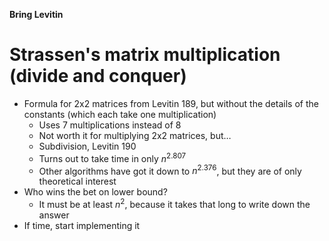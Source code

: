**Bring Levitin**

# Strassen's matrix multiplication (divide and conquer)
* Formula for 2x2 matrices from Levitin 189, but without the details of the constants (which each take one multiplication)
  * Uses 7 multiplications instead of 8
  * Not worth it for multiplying 2x2 matrices, but…
  * Subdivision, Levitin 190
  * Turns out to take time in only $n^{2.807}$
  * Other algorithms have got it down to $n^{2.376}$, but they are of only theoretical interest
* Who wins the bet on lower bound?
  * It must be at least $n^2$, because it takes that long to write down the answer
* If time, start implementing it
